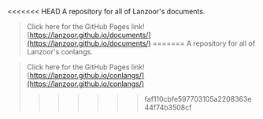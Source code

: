 <<<<<<< HEAD
A repository for all of Lanzoor's documents.

> Click here for the GitHub Pages link! [https://lanzoor.github.io/documents/](https://lanzoor.github.io/documents/)
=======
A repository for all of Lanzoor's conlangs.

> Click here for the GitHub Pages link! [https://lanzoor.github.io/conlangs/](https://lanzoor.github.io/conlangs/)
>>>>>>> faf110cbfe597703105a2208363e44f74b3508cf
